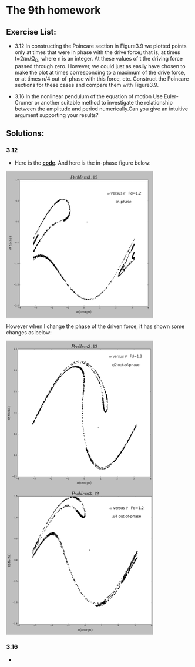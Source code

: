 # The 9th homework

## Exercise List:

- 3.12 In constructing the Poincare section in Figure3.9 we plotted points only at times that were in phase with the drive force; that is, at times t≈2πn/Ω<sub>D</sub>, where n is an integer. At these values of t the driving force passed through zero. However, we could just as easily have chosen to make the plot at times corresponding to a maximum of the drive force, or at times π/4 out-of-phase with this force, etc. Construct the Poincare sections for these cases and compare them with Figure3.9.

- 3.16 In the nonlinear pendulum of the equation of motion
 Use Euler-Cromer or another suitable method to investigate the relationship between the amplitude and period numerically.Can you give an intuitive argument supporting your results?

## Solutions:

### 3.12
- Here is the [**code**](code/problem3.12.py). And here is the in-phase figure below:

 <img src="img/3.12_0.png" width = "400" height = "400" alt="Problem1.3" align=center />

 However when I change the phase of the driven force, it has shown some changes as below:
 
 <img src="img/3.12_1.png" width = "400" height = "400" alt="Problem1.3" align=center />
 <img src="img/3.12_2.png" width = "400" height = "400" alt="Problem1.3" align=center />


### 3.16
- 
